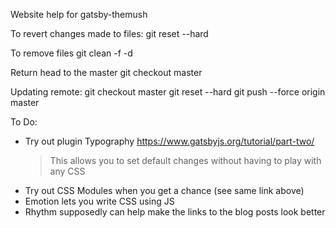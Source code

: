 Website help for gatsby-themush

To revert changes made to files:
git reset --hard

To remove files 
git clean -f -d

Return head to the master
git checkout master

Updating remote:
git checkout master
git reset --hard <commit SHA>
git push --force origin master


To Do:
- Try out plugin Typography https://www.gatsbyjs.org/tutorial/part-two/
  > This allows you to set default changes without having to play with
    any CSS
- Try out CSS Modules when you get a chance (see same link above)
- Emotion lets you write CSS using JS
- Rhythm supposedly can help make the links to the blog posts look better